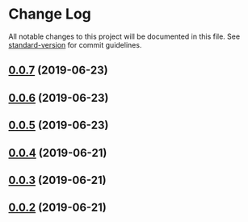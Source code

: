 # Change Log

All notable changes to this project will be documented in this file. See [standard-version](https://github.com/conventional-changelog/standard-version) for commit guidelines.

## [0.0.7](https://github.com/nanndoj/bankpass-sdk-react-native/compare/v0.0.6...v0.0.7) (2019-06-23)

## [0.0.6](https://github.com/nanndoj/bankpass-sdk-react-native/compare/v0.0.5...v0.0.6) (2019-06-23)

## [0.0.5](https://github.com/nanndoj/bankpass-sdk-react-native/compare/v0.0.4...v0.0.5) (2019-06-23)

## [0.0.4](https://github.com/nanndoj/bankpass-sdk-react-native/compare/v0.0.3...v0.0.4) (2019-06-21)

## [0.0.3](https://github.com/nanndoj/bankpass-sdk-react-native/compare/v0.0.2...v0.0.3) (2019-06-21)

## [0.0.2](https://github.com/nanndoj/bankpass-sdk-react-native/compare/v0.0.8...v0.0.2) (2019-06-21)
